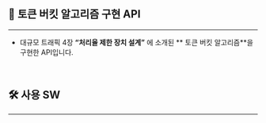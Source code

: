 ## 📖 토큰 버킷 알고리즘 구현 API

---

- 대규모 트래픽 4장 **“처리율 제한 장치 설계”** 에 소개된 ** 토큰 버킷 알고리즘**을 구현한 API입니다.

<br/>

## 🛠️ 사용 SW

---
